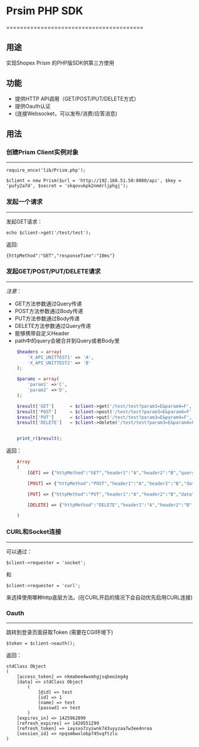 # Prsim PHP SDK
========================================

## 用途

实现Shopex Prism 的PHP版SDK供第三方使用

## 功能

- 提供HTTP API调用（GET/POST/PUT/DELETE方式）
- 提供Oauth认证
- (连接Websocket，可以发布/消费/应答消息)


## 用法


### 创建Prism Client实例对象
-----------------------------------------

    require_once('lib/Prism.php');

    $client = new Prism($url = 'http://192.168.51.50:8080/api', $key = 'pufy2a7d', $secret = 'skqovukpk2nmdrljphgj');


### 发起一个请求
-----------------------------------------
发起GET请求：

    echo $client->get('/test/test');
返回: 

    {httpMethod":"GET","responseTime":"10ms"}

### 发起GET/POST/PUT/DELETE请求
-----------------------------------------

*注意*：
- GET方法参数通过Query传递
- POST方法参数通过Body传递
- PUT方法参数通过Body传递
- DELETE方法参数通过Query传递
- 能够携带自定义Header
- path中的query会被合并到Query或者Body里

```php
    $headers = array(
        'X_API_UNITTEST1' => 'A',
        'X_API_UNITTEST2' => 'B'
    );

    $params = array(
        'param1' =>'C',
        'param2' =>'D',
    );

    $result['GET']      = $client->get('/test/test?param3=E&param4=F', $params, $headers);
    $result['POST']     = $client->post('/test/test?param3=E&param4=F', $params, $headers);
    $result['PUT']      = $client->put('/test/test?param3=E&param4=F', $params, $headers);
    $result['DELETE']   = $client->delete('/test/test?param3=E&param4=F', $params, $headers);


    print_r($result);
```

返回：
```php
    Array                                                                                                                                                   
    (                                                                                                                                                       
        [GET] => {"httpMethod":"GET","header1":"A","header2":"B","query":{"param1":"C","param2":"D","param3":"E","param4":"F"},"responseTime":"10ms"}       

        [POST] => {"httpMethod":"POST","header1":"A","header2":"B","data":{"param1":"C","param2":"D","param3":"E","param4":"F"},"responseTime":"10ms"}      

        [PUT] => {"httpMethod":"PUT","header1":"A","header2":"B","data":{"param1":"C","param2":"D","param3":"E","param4":"F"},"responseTime":"10ms"}        

        [DELETE] => {"httpMethod":"DELETE","header1":"A","header2":"B","query":{"param1":"C","param2":"D","param3":"E","param4":"F"},"responseTime":"10ms"} 

    )                                                                                                                                                       
```

### CURL和Socket连接
-----------------------------------------

可以通过：

    $client->requester = 'socket';
和

    $client->requester = 'curl';
    
来选择使用哪种http底层方法。(在CURL开启的情况下会自动优先启用CURL连接)  


### Oauth
-----------------------------------------

跳转到登录页面获取Token (需要在CGI环境下)

    $token = $client->oauth();
    
返回：

    stdClass Object
    (
        [access_token] => nkmabee4wxmhgjsqbeo2eg4g
        [data] => stdClass Object
            (
                [@id] => test
                [id] => 1
                [name] => test
                [passwd] => test
            )
        [expires_in] => 1425962899
        [refresh_expires] => 1428551299
        [refresh_token] => iaysxo7zyiwnk743uyyzaa7w3ee4nrea
        [session_id] => npqsm6wxlobp745vqftzlu
    )
    